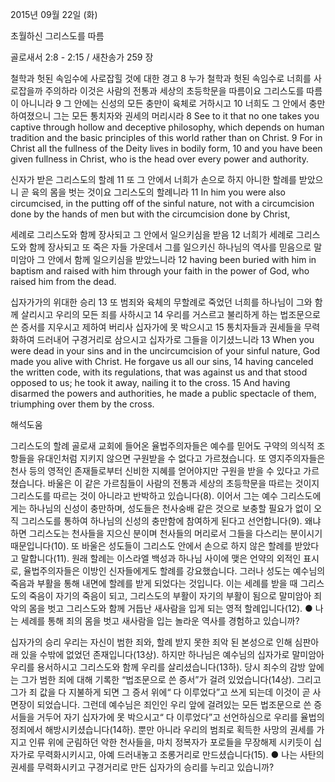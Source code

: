 2015년 09월 22일 (화)

초월하신 그리스도를 따름



골로새서 2:8 - 2:15 / 새찬송가 259 장


철학과 헛된 속임수에 사로잡힐 것에 대한 경고 
8 누가 철학과 헛된 속임수로 너희를 사로잡을까 주의하라 이것은 사람의 전통과 세상의 초등학문을 따름이요 그리스도를 따름이 아니니라 9 그 안에는 신성의 모든 충만이 육체로 거하시고 10 너희도 그 안에서 충만하여졌으니 그는 모든 통치자와 권세의 머리시라
8 See to it that no one takes you captive through hollow and deceptive philosophy, which depends on human tradition and the basic principles of this world rather than on Christ. 9 For in Christ all the fullness of the Deity lives in bodily form, 10 and you have been given fullness in Christ, who is the head over every power and authority. 

신자가 받은 그리스도의 할례
11 또 그 안에서 너희가 손으로 하지 아니한 할례를 받았으니 곧 육의 몸을 벗는 것이요 그리스도의 할례니라
11 In him you were also circumcised, in the putting off of the sinful nature, not with a circumcision done by the hands of men but with the circumcision done by Christ, 

세례로 그리스도와 함께 장사되고 그 안에서 일으키심을 받음
12 너희가 세례로 그리스도와 함께 장사되고 또 죽은 자들 가운데서 그를 일으키신 하나님의 역사를 믿음으로 말미암아 그 안에서 함께 일으키심을 받았느니라
12 having been buried with him in baptism and raised with him through your faith in the power of God, who raised him from the dead. 

십자가가의 위대한 승리
13 또 범죄와 육체의 무할례로 죽었던 너희를 하나님이 그와 함께 살리시고 우리의 모든 죄를 사하시고 14 우리를 거스르고 불리하게 하는 법조문으로 쓴 증서를 지우시고 제하여 버리사 십자가에 못 박으시고 15 통치자들과 권세들을 무력화하여 드러내어 구경거리로 삼으시고 십자가로 그들을 이기셨느니라
13 When you were dead in your sins and in the uncircumcision of your sinful nature, God made you alive with Christ. He forgave us all our sins, 14 having canceled the written code, with its regulations, that was against us and that stood opposed to us; he took it away, nailing it to the cross. 15 And having disarmed the powers and authorities, he made a public spectacle of them, triumphing over them by the cross.

해석도움





그리스도의 할례 
골로새 교회에 들어온 율법주의자들은 예수를 믿어도 구약의 의식적 조항들을 유대인처럼 지키지 않으면 구원받을 수 없다고 가르쳤습니다. 또 영지주의자들은 천사 등의 영적인 존재들로부터 신비한 지혜를 얻어야지만 구원을 받을 수 있다고 가르쳤습니다. 바울은 이 같은 가르침들이 사람의 전통과 세상의 초등학문을 따르는 것이지 그리스도를 따르는 것이 아니라고 반박하고 있습니다(8). 이어서 그는 예수 그리스도에게는 하나님의 신성이 충만하며, 성도들은 천사숭배 같은 것으로 보충할 필요가 없이 오직 그리스도를 통하여 하나님의 신성의 충만함에 참여하게 된다고 선언합니다(9). 왜냐하면 그리스도는 천사들을 지으신 분이며 천사들의 머리로서 그들을 다스리는 분이시기 때문입니다(10). 또 바울은 성도들이 그리스도 안에서 손으로 하지 않은 할례를 받았다고 말합니다(11). 원래 할례는 이스라엘 백성과 하나님 사이에 맺은 언약의 외적인 표시로, 율법주의자들은 이방인 신자들에게도 할례를 강요했습니다. 그러나 성도는 예수님의 죽음과 부활을 통해 내면에 할례를 받게 되었다는 것입니다. 이는 세례를 받을 때 그리스도의 죽음이 자기의 죽음이 되고, 그리스도의 부활이 자기의 부활이 됨으로 말미암아 죄악의 몸을 벗고 그리스도와 함께 거듭난 새사람을 입게 되는 영적 할례입니다(12).
● 나는 세례를 통해 죄의 몸을 벗고 새사람을 입는 놀라운 역사를 경험하고 있습니까?

십자가의 승리 
우리는 자신이 범한 죄와, 할례 받지 못한 죄악 된 본성으로 인해 심판아래 있을 수밖에 없었던 존재입니다(13상). 하지만 하나님은 예수님의 십자가로 말미암아 우리를 용서하시고 그리스도와 함께 우리를 살리셨습니다(13하). 당시 죄수의 감방 앞에는 그가 범한 죄에 대해 기록한 “법조문으로 쓴 증서”가 걸려 있었습니다(14상). 그리고 그가 죄 값을 다 지불하게 되면 그 증서 위에“ 다 이루었다”고 쓰게 되는데 이것이 곧 사면장이 되었습니다. 그런데 예수님은 죄인인 우리 앞에 걸려있는 모든 법조문으로 쓴 증서들을 거두어 자기 십자가에 못 박으시고“ 다 이루었다”고 선언하심으로 우리를 율법의 정죄에서 해방시키셨습니다(14하). 뿐만 아니라 우리의 범죄로 획득한 사망의 권세를 가지고 인류 위에 군림하던 악한 천사들을, 마치 정복자가 포로들을 무장해제 시키듯이 십자가로 무력화시키시고, 아예 드러내놓고 조롱거리로 만드셨습니다(15).
● 나는 사탄의 권세를 무력화시키고 구경거리로 만든 십자가의 승리를 누리고 있습니까?